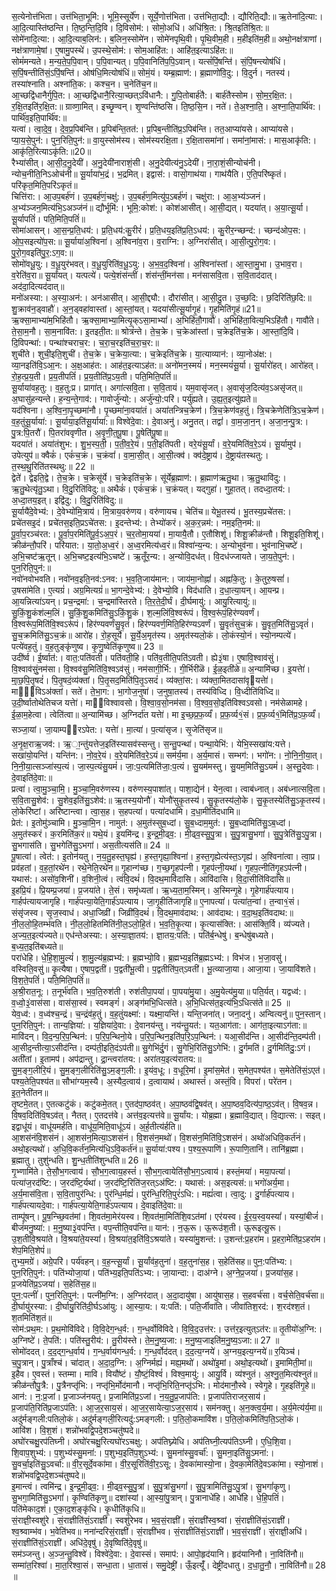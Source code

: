 

  
स॒त्येनोत्त॑भिता। उत्त॑भिता॒भूमि॑:। भूमि॒स्सूर्ये॑ण। सूर्ये॒णोत्त॑भिता। उत्त॑भिता॒द्यौ:। द्यौरिति॒द्यौ:॥ ऋ॒तेना॑दि॒त्या:। आ॒दि॒त्यास्ति॑ष्ठन्ति। ति॒ष्ठ॒न्ति॒दि॒वि। दि॒विसोम॑:। सोमो॒अधि॑। अधि॑श्रि॒त:। श्रि॒तइति॑श्रि॒त:॥  
सोमे॑नादि॒त्या:। आ॒दि॒त्याब॒लिन॑:। ब॒लिन॒स्सोमे॑न। सोमे॑नपृथि॒वी। पृ॒थि॒वीम॒ही। म॒हीइति॑म॒ही॥ अथो॒नक्ष॑त्राणां। नक्ष॑त्राणामे॒षां। ए॒षामु॒पस्थे॑। उ॒पस्थे॒सोम॑:। सोम॒आहि॑त:। आहि॑त॒इत्याऽहि॑त:॥  
सोमं॑मन्यते। म॒न्य॒ते॒प॒पि॒वान्। प॒पि॒वान्यत्। प॒पि॒वानिति॑प॒पि॒ऽवान्। यत्सं॑पिं॒षन्ति॑। सं॒पिं॒षन्त्योष॑धिं। स॒पिं॒षन्तीति॑सं॒ऽपिं॒षन्ति॑। ओष॑धि॒मित्योष॑धिं॥ सोमं॒यं। यम्ब्र॒ह्माण॑:। ब्र॒ह्माणो॑वि॒दु:। वि॒दुर्न। नतस्य॑। तस्या॑श्नाति। अश्ना॑ति॒क:। कश्च॒न। च॒नेति॑च॒न॥  
आ॒च्छद्वि॑धानैर्गुपि॒त:। आ॒च्छद्वि॑धानै॒रित्या॒च्छत्ऽवि॑धानै:। गु॒पि॒तोबार्ह॑तै:। बार्ह॑तैस्सोम। सो॒म॒र॒क्षि॒त:। र॒क्षि॒तइति॑र॒क्षि॒त:॥ ग्राव्णा॒मित्। इच्छृ॒ण्वन्। शृ॒ण्वन्ति॑ष्ठसि। ति॒ष्ठ॒सि॒न। नते॑। ते॒अ॒श्ना॒ति॒। अ॒श्ना॒ति॒पार्थि॑व:। पार्थि॑व॒इति॒पार्थि॑व:॥  
यत्वा॑। त्वा॒दे॒व॒। दे॒व॒प्र॒पिब॑न्ति। प्र॒पिब॑न्ति॒तत॑:। प्र॒पिब॒न्तीति॑प्र॒ऽपिब॑न्ति। तत॒आप्या॑यसे। आप्या॑यसे। प्या॒य॒से॒पुन॑:। पुन॒रिति॒पुन॑:॥ वा॒युस्सोम॑स्य। सोम॑स्यरक्षि॒ता। र॒क्षि॒तासमा॑नां। समा॑नां॒मास॑:। मास॒आकृ॑ति:। आकृ॑ति॒रित्याऽकृ॑ति:॥20॥  
रैभ्या॑सीत्। आ॒सी॒द॒नु॒देयी॑। अ॒नु॒देयी॑नाराशं॒सी। अ॒नु॒देयीत्य॑नु॒ऽदेयी॑। ना॒रा॒शं॒सीन्योच॑नी। न्योच॒नीति॒निऽओच॑नी॥ सू॒र्याया॑भ॒द्रं। भ॒द्रमित्। इद्वास॑:। वासो॒गाथ॑या। गाथ॑यैति। ए॒ति॒परि॑ष्कृतं। परि॑कृत॒मिति॒परि॑ऽकृतं॥  
चित्ति॑रा:। आ॒उप॒बर्ह॑णं। उ॒प॒बर्ह॑णं॒चक्षु॑:। उ॒प॒बर्ह॑ण॒मित्यु॑प॒ऽबर्ह॑णं। चक्षु॑रा:। आ॒अ॒भ्य॑ञ्जनं। अ॒भ्य॑ञ्जन॒मित्य॑भि॒ऽअञ्ज॑नं॥ द्यौर्भूमि॑:। भूमि॒:कोश॑:। कोश॑आसीत्। आ॒सी॒द्यत्। यदया॑त्। अ॒या॒त्सू॒र्या। सू॒र्यापतिं॑। पति॒मिति॒पतिं॑॥  
सोमा॑आसन्। आ॒स॒न्प्र॒ति॒धय॑:। प्र॒ति॒धय॑:कु॒रीरं॑। प्र॒ति॒धय॒इति॑प्र॒ति॒ऽधय॑:। कु॒रीर॒न्च्छन्द॑:। च्छन्द॑ओप॒स:। ओ॒प॒सइत्यो॑प॒स:॥ सू॒र्याया॑अ॒श्विना॑। अ॒श्विना॑व॒रा। व॒राग्नि:। अ॒ग्निरा॑सीत्। आ॒सी॒त्पु॒रो॒ग॒व:। पु॒रो॒ग॒वइति॑पु॒र॒:ऽग॒व:॥  
सोमो॑वधू॒यु:। व॒धू॒युर॑भवत्। व॒धू॒युरिति॑व॒धू॒ऽयु:। अ॒भ॒व॒द॒श्विना॑। अ॒श्विना॑स्तां। आ॒स्ता॒मु॒भा। उ॒भाव॒रा। व॒रेति॑व॒रा॥ सू॒र्यांयत्। यत्पत्ये॑। पत्ये॒शंस॑न्तीं। शंस॑न्तीं॒मन॑सा। मन॑सासवि॒ता। स॒वि॒ताद॑दात्। अद॑दा॒दित्यद॑दात्॥  
मनो॑अस्या:। अ॒स्या॒अन॑:। अन॑आसीत्। आ॒सी॒द्द्यौ:। दौरा॑सीत्। आ॒सी॒दु॒त। उ॒च्छ॒दि:। छ॒दिरिति॑छ॒दि:॥ शु॒क्राव॑न॒ड्वाहौ॑। अ॒न॒ड्वहा॑वास्तां। आ॒स्तां॒यत्। यदया॑सीत्सू॒र्यागृ॒हं। गृ॒हमिति॑गृ॒हं॥21॥  
ऋ॒क्सा॒माभ्या॑म॒भिहि॑तौ। ऋ॒क्सा॒माभ्या॒मित्यृ॒क्ऽसा॒माभ्यां॑। अ॒भिहि॑तौ॒गावौ॑। अ॒भिहि॑ता॒वित्य॒भिऽहि॑तौ। गावौ॑ते। ते॒सा॒म॒नौ। सा॒म॒नावि॑त:। इ॒तइती॒त:॥ श्रोत्रं॑न्ते। ते॒च॒क्रे। च॒क्रेआ॑स्तां। च॒क्रेइति॑च॒क्रे। आ॒स्तां॒दि॒वि। दि॒विपन्था॑:। पन्था॑श्चराच॒र:। च॒रा॒च॒रइति॑च॒रा॒च॒र:॥  
शुची॑ते। शुची॒इति॒शुची॑। ते॒च॒क्रे। च॒क्रेया॒त्या:। च॒क्रेइति॑च॒क्रे। या॒त्याव्यान॑:। व्या॒नोअ॑क्ष:। व्या॒नइति॑वि॒ऽआ॒न:। अ॒क्ष॒आह॑त:। आह॑त॒इत्याऽह॑त:॥ अनो॑मन॒स्मयं॑। मन॒स्मयं॑सू॒र्या। सू॒र्यारो॑हत्। आरो॑हत्। रो॒ह॒त्प्र॒य॒ती। प्र॒य॒तीपतिं॑। प्र॒य॒तीति॑प्र॒ऽय॒ती। पति॒मिति॒पतिं॑॥  
सू॒र्याया॑वह॒तु:। व॒ह॒तु:प्र। प्रागा॑त्। अगा॑त्सवि॒ता। स॒वि॒तायं। यम॒वासृ॑जत्। अ॒वासृ॑ज॒दित्य॑व॒ऽअसृ॑जत्॥ अ॒घासु॑हन्यन्ते। ह॒न्य॒न्ते॒गाव॑:। गावोर्जु॑न्यो:। अर्जु॑न्यो॒:परि॑। पर्यु॑ह्यते। उ॒ह्य॒त॒इत्यु॑ह्यते॥  
यद॑श्विना। अ॒श्वि॒ना॒पृ॒च्छमा॑नौ। पृ॒च्छमा॑ना॒वया॑तं। अया॑तन्त्रिच॒क्रेण॑। त्रि॒च॒क्रेण॑वह॒तुं। त्रि॒चक्रेणेति॑त्रि॒ऽच॒क्रेण॑। व॒ह॒तुंसू॒र्याया॑:। सू॒र्याया॒इति॑सू॒र्याया॑:॥ विश्वे॑दे॒वा:। दे॒वाअनु॑। अनु॒तत्। तद्वां॑। वा॒म॒जा॒न॒न्। अ॒जा॒न॒न्पु॒त्र:। पु॒त्र:पि॒तरौ॑। पि॒तरा॑ववृणीत। अ॒वृ॒णी॒त॒पू॒षा। पू॒षेति॑पू॒षा॥  
यदया॑तं। अया॑तंशुभ:। शु॒भ॒स्प॒ती॒। प॒ती॒व॒रे॒यं। प॒ती॒इति॑पती। वरे॒यंसू॒र्यां। व॒रे॒यमिति॑व॒रे॒ऽयं। सू॒र्यामुप॑। उपेत्युप॑॥ क्वैकं॑। एकं॑च॒क्रं। च॒क्रंवां॑। वा॒मा॒सी॒त्। आ॒सी॒त्क्व॑। क्व॑दे॒ष्ट्राय॑। दे॒ष्ट्राय॑तस्थतु:। त॒स्थ॒थु॒रिति॑तस्थथु:॥ 22 ॥  
द्वेते॑। द्वेइति॒द्वे। ते॒च॒क्रे। च॒क्रेसू॑र्ये। च॒क्रेइति॑च॒क्रे। सू॑र्येब्र॒ह्माण॑:। ब्र॒ह्माण॑ऋतु॒था। ऋ॒तु॒थावि॑दु:। ऋ॒तु॒थेत्यृ॑तु॒ऽथा। वि॒दु॒रिति॑विदु:॥ अथैकं॑। एकं॑च॒क्रं। च॒क्रंयत्। यद्गुहा॑। गुहा॒तत्। तदध्दा॒तय॑:। अ॒ध्दा॒तय॒इत्। इद्वि॑दु:। वि॒दु॒रिति॑विदु:॥  
सू॒र्यायै॑दे॒वेभ्य॑:। दे॒वेभ्यो॑मि॒त्राय॑। मि॒त्राय॒वरु॑णय। वरु॑णायच। चेति॑च॥ येभू॒तस्य॑। भू॒तस्य॒प्रचे॑तस:। प्रचे॑तसइ॒दं। प्रचे॑तस॒इति॒प्रऽचे॑तस:। इ॒दन्तेभ्य॑:। तेभ्यो॑करं। अ॒क॒र॒न्नम॑:। नम॒इति॒नम॑:॥  
पू॒र्वा॒प॒रञ्च॑रत:। पू॒र्वा॒प॒रमिति॑पू॒र्व॒ऽअ॒प॒रं। च॒र॒तोमा॒यया॑। मा॒यायै॒तौ। ए॒तौशिशू॑। शिशू॒क्रीळ॑न्तौ। शिशू॒इति॒शिशू॑। क्रीळ॑न्तौ॒परि॑। परि॑यात:। या॒तो॒अ॒ध्व॒रं। अ॒ध्व॒रमित्य॑ध्व॒रं॥ विश्वा॑न्य॒न्य:। अ॒न्योभुव॑ना। भुव॑नाभि॒चष्टे॑। अ॒भि॒चष्ट॑ऋ॒तून्। अ॒भि॒चष्ट॒इत्य॑भि॒ऽचष्टे॑। ऋ॒तूँर॒न्य:। अ॒न्योवि॒दध॑त्। वि॒दध॑ज्जायते। जा॒य॒ते॒पुन॑:। पुन॒रिति॒पुन॑:॥  
नवो॑नवोभवति। नवो॑नव॒इति॒नव॑:ऽनव:। भ॒व॒ति॒जाय॑मान:। जाय॑मा॒नोह्नां॑। अह्नां॑के॒तु:। के॒तुरु॒षसां॑। उ॒षसा॑मेति। ए॒त्यग्रं॑। अग्र॒मित्यग्रं॑॥ भा॒गन्दे॒वेभ्य॑:। दे॒वेभ्यो॒वि। विद॑धाति। द॒धा॒त्या॒यन्। आ॒यन्प्र। आ॒यन्नित्या॑ऽयन्। प्रच॒न्द्रमा॑:। च॒न्द्रमा॑स्तिरते। ति॒र॒ते॒दी॒र्घं। दी॒र्घमायु॑:। आयु॒रित्यायु॑:॥  
सु॒किं॒शु॒कंश॑ल्म॒लिं। सु॒किं॒शु॒कमिति॑सु॒ऽकिं॒शु॒कं। श॒ल्म॒लिंवि॒श्वरू॑पं। वि॒श्व॒रू॑पं॒हिर॑ण्यवर्णं। वि॒श्वरू॑प॒मिति॑वि॒श्वऽरू॑पं। हिर॑ण्यवर्णंसु॒वृतं॑। हिर॑ण्यवर्ण॒मिति॒हिर॑ण्यऽवर्णं। सु॒वृतं॑सुच॒क्रं। सु॒वृत॒मिति॑सु॒ऽवृतं॑। सु॒च॒क्रमिति॑सु॒ऽच॒क्रं॥ आरो॑ह। रो॒ह॒सूर्ये॑। सू॒र्ये॒अ॒मृत॑स्य। अ॒मृत॑स्यलो॒कं। लो॒कंस्यो॒नं। स्यो॒नम्पत्ये॑। पत्ये॑वह॒तुं। व॒ह॒तुङ्कृ॑णुष्व। कृ॒णु॒ष्वेति॑कृणुष्व॥ 23 ॥  
उदी॑र्ष्व। ई॒र्ष्वात॑:। वात॒:पति॑वती। पति॑वती॒हि। पति॑व॒तीति॒पति॑ऽवती। ह्ये३॒॑षा। ए॒षावि॒श्वाव॑सुं। वि॒श्वाव॑सुं॒नम॑सा। वि॒श्वव॑सु॒मिति॑वि॒श्वऽव॑सुं। नम॑सागी॒र्भि:। गी॒र्भिरी॑ळॆ। ई॒ळ॒इती॑ळे॥ अ॒न्यामि॑च्छ। इ॒यत्तेा॑। मा्॒छ॒पि॒तृ॒षदं॑। पि॒तृ॒षदं॒व्य॑क्तां। पि॒तृ॒सद॒मिति॑पि॒तृ॒ऽसदं॑। व्य॑क्तां॒स:। व्य॑क्ता॒मितदासा॑वृयत्तेा॑। माि॒विऽअ॑क्तां। सते॑। ते॒भा॒ग:। भा॒गोज॒नुषा॑। ज॒नुषा॒तस्य॑। तस्य॑विध्दि। वि॒ध्दीति॑विध्दि॥  
उ॒दी॒र्ष्वातोथेतिचज यत्तेा॑। मा॑विश्वावसो। वि॒श्वा॒व॒सो॒नम॑सा। वि॒श्व॒व॒सो॒इति॑विश्वऽवसो। नम॑सेळामहे। ई॒ळा॒म॒हेत्वा। त्वेति॑त्वा॥ अ॒न्यामि॑च्छ। अ॒ग्निर्दा॑त यत्तेा॑। मा इ॒च्छ॒प्र॒फ॒र्व्यं॑। प्र॒फ॒र्व्य१॒॑सं। प्र॒फ॒र्व्य१॒॑मिति॑प्र॒ऽफ॒र्व्यं॑। सञ्जा॒यां। जा॒याम्प॒रऽपेत:। यत्तेा॑। मा॒त्या॑। प॒त्या॑सृज। सृ॒जेति॑सृज॥  
अ॒नृ॒क्ष॒राऋ॒जव॑:। ऋ॒ा॒न्तु॑यत्तेज॒इति॑स्यासव॑स्सन्तु। स॒न्तु॒पन्था॑। पन्था॒येभि॑:। येभि॒स्सखा॑य:यत्ते। सखा॑यो॒यन्ति॑। यन्ति॑न:। नो॒व॒रे॒यं। व॒रे॒यमिति॑व॒रे॒ऽयं॥ सम॑र्य॒मा। अ॒र्य॒मासं। सम्भग॑:। भगो॑न:। नो॒नि॒नी॒या॒त्। नि॒नी॒या॒त्सञ्जा॑स्प॒त्यं। जा॒स्प॒त्यंसु॒यमं॑। जा॒:प॒त्यमिति॑जा॒:प॒त्यं। सु॒यम॑मस्तु। सु॒यम॒मिति॑सु॒ऽयमं॑। अ॒स्तु॒देवाः। दे॒वाइति॑दे॒वा:॥  
प्रत्वा॑। त्वा॒मु॒ञ्चा॒मि॒। मु॒ञ्चा॒मि॒वरु॑णस्य। वरु॑णस्य॒पाशा॑त्। पाशा॒द्येन॑। येन॒त्वा। त्वाब॑ध्नात्। अब॑ध्नात्सवि॒ता। स॒वि॒तासु॒शेव॑:। सु॒शेव॒इति॑सु॒ऽशेव॑:॥ ऋ॒तस्य॒योनौ॑। योनौ॑सुकृ॒तस्य॑। सु॒कृ॒तस्य॑लो॒के। सु॒कृ॒तस्येति॑सु॒ऽकृ॒तस्य॑। लो॒केरि॑ष्टां। अरि॑ष्टान्त्वा। त्वा॒स॒ह। स॒हपत्या॑। पत्या॑दधामि। द॒धा॒मीति॑दधामि॥  
प्रेत॑:। इ॒तोमु॑ञ्चामि। मु॒ञ्चा॒मि॒न। नामुत॑:। अ॒मुत॑स्सुब॒ध्दां। सु॒ब॒ध्दाम॒मुत॑:। सु॒ब॒ध्दामिति॑सु॒ऽब॒ध्दां। अ॒मुत॑स्करं। क॒रमिति॑क॒रं॥ यथे॒यं। इ॒यमि॑न्द्र। इ॒न्द्र॒मी॒ढ्व॒:। मी॒ढ्व॒स्सु॒पु॒त्रा। सु॒पु॒त्रासु॒भगा॑। सु॒पु॒त्रेति॑सु॒ऽपु॒त्रा। सु॒भगास॑ति। सु॒भगेति॑सु॒ऽभगा॑। अस॒तीत्यस॑ति॥ 24 ॥  
पू॒षात्वा॑। त्वेत॑:। इ॒तोन॑यतु। न॒य॒तु॒हस्त॒घृह्य॑। ह॒स्त॒गृह्या॒श्विना॑। ह॒स्त॒गृह्येत्य॑स्त॒ऽगृह्य॑। अ॒श्विना॑त्वा। त्वा॒प्र। प्रव॑हतां। व॒ह॒तां॒रथे॑न। रथे॒नेति॒रथे॑न॥ गृ॒हान्ग॑च्छ। ग॒च्छ॒गृ॒हप॑त्नी। गृ॒हप॑त्नी॒यथा॑। गृ॒हप॒त्नीति॑गृ॒हऽप॑त्नी। यथास॑:। असो॑व॒शिनी॑। व॒शिनी॒त्वं। त्वंवि॒दथं॑। वि॒दथ॒मावि॑दासि। आवि॑दासि। वि॒दा॒सीति॑विदासि॥  
इ॒हप्रि॒यं। प्रि॒यम्प्र॒जया॑। प्र॒जया॑ते। ते॒सं। समृ॑ध्यतां। ऋ॒ध्य॒ता॒म॒स्मिन्। अ॒स्मिन्गृ॒हे। गृ॒हेगार्ह॑पत्याय। गार्हप॑त्यायजागृहि। गार्ह॑पत्या॒येति॒गार्ह॑ऽपत्याय। जा॒गृ॒हीति॑जागृहि॥ ए॒नापत्या॑। पत्या॑त॒न्वा॑। त॒न्वा१॒॑सं। संसृ॑जस्व। सृ॒ज॒स्वाध॑। अधा॒जिव्री॑। जिव्री॑वि॒दथं॑। वि॒दथ॒माव॑दाथ:। आव॑दाथ:। व॒दा॒थ॒इति॑वदाथ:॥  
नी॒ल॒लो॒हि॒तम्भ॑वति। नी॒ल॒लो॒हितमिति॑नी॒ल॒ऽलो॒हि॒तं। भ॒व॒ति॒कृ॒त्या। कृ॒त्यास॑क्ति:। आस॑क्ति॒र्वि। व्य॑ज्यते। अ॒ज्य॒त॒इत्य॑ज्यते॥ एध॑न्तेअस्या:। अ॒स्या॒ज्ञा॒तय॑:। ज्ञा॒तय॒:पति॑:। पति॑र्ब॒न्धेषु॑। ब॒न्धेषु॑बध्यते। ब॒ध्य॒त॒इति॑बध्यते॥  
परा॑धेहि। धे॒हि॒शा॒मु॒ल्यं॑। शा॒मु॒ल्य॑ब्र॒ह्मभ्य॑:। ब्र॒ह्मभ्यो॒वि। ब्र॒ह्मभ्य॒इति॑ब्र॒ह्मऽभ्य॑:। विभ॑ज। भ॒जा॒वसु॑। वस्विति॒वसु॑॥ कृ॒त्यैषा। ए॒षाप॒द्वती॑। प॒द्वती॑भू॒त्वी। प॒द्वतीति॑प॒त्ऽवती॑। भू॒त्व्याजा॒या। आजा॒या। जा॒यावि॑शते। वि॒श॒ते॒पतिं॑। पति॒मिति॒पतिं॑॥  
अ॒श्री॒रात॒नू:। त॒नूर्भ॑वति। भ॒व॒ति॒रुश॑ती। रुश॑तीपा॒पया॑। पा॒पया॑मु॒या। अ॒मु॒येत्य॑मु॒या॥ पति॒र्यत्। यद्वध्व॑:। व॒ध्वो॒३॒॑वास॑सा। वास॑सा॒स्वं। स्वमङ्गं॑। अङ्ग॑मभि॒धित्स॑ते। अ॒भि॒धित्स॑त॒इत्य॑भि॒ऽधित्स॑ते॥ 25 ॥  
येव॒ध्व॑:। व॒ध्व॑श्च॒न्द्रं। च॒न्द्रंव॑ह॒तुं। व॒ह॒तुंयक्ष्मा॑:। यक्ष्मा॒यन्ति॑। यन्ति॒जना॑त्। जना॒दनु॑। अन्वित्यनु॑॥ पुन॒स्तान्। पुन॒रिति॒पुन॑:। तान्य॒ज्ञिया॑:। य॒ज्ञिया॑दे॒वा:। दे॒वानय॑न्तु। नय॑न्तु॒यत॑:। यत॒आग॑ता:। आग॑ता॒इत्याऽग॑ता:॥  
मावि॑दन्। वि॒द॒न्प॒रि॒प॒न्थिन॑:। प॒रि॒प॒न्थिनो॒ये। प॒रि॒प॒न्थिन॒इति॑प॒रि॒ऽप॒न्थिन॑:। यआ॒सीद॑न्ति। आ॒सीद॑न्ति॒दम्प॑ती। आ॒सीद॒न्तीत्या॒ऽसीद॑न्ति। दम्प॑ती॒इति॒दंऽप॑ती॥ सु॒गेभि॑र्दु॒गं। सु॒गेभि॒रिति॑सु॒ऽगेभि॑:। दु॒र्गमति॑। दु॒र्गमिति॑दु॒:ऽगं। अती॑तां। इ॒तामप॑। अप॑द्रान्तु। द्रा॒न्त्वरा॑तय:। अरा॑तय॒इत्य॑रातय:॥  
सु॒म॒ङ्ग॒लीरि॒यं। सु॒म॒ङ्ग॒लीरिति॑सु॒ऽम॒ङ्ग॒ली:। इ॒यंव॒धू:। व॒धूरि॒मां। इ॒मांस॒मेत॑। स॒मेत॒पश्य॑त। स॒मेतेति॑सं॒ऽएत॑। पश्य॒तेति॒पश्य॑त॥ सौभा॑ग्यम॒स्यै। अ॒स्यैद॒त्वाय॑। द॒त्वायाथ॑। अथास्तं॑। अस्तं॒वि। विपरा॑। परे॑तन। इ॒त॒नेती॑तन॥  
तृ॒ष्टमे॒तत्। ए॒तत्कटु॑कं। कटु॑कमे॒तत्। ए॒तद॑पा॒ष्ठव॑त्। अ॒पा॒ष्ठव॑द्वि॒षव॑त्। अ॒पा॒ष्ठव॒दित्य॑पा॒ष्ठ॒ऽव॑त्। वि॒षव॒न्न। वि॒षव॒दिति॑वि॒षऽव॑त्। नैतत्। ए॒तदत्त॑वे। अत्त॑व॒इत्यत्त॑वे॥ सू॒र्यांय:। योब्र॒ह्मा। ब्र॒ह्मावि॒द्यात्। वि॒द्यात्स:। सइत्। इद्वाधू॑यं। वाधू॑यमर्हति। वाधू॑य॒मिति॒वाधू॑ऽयं। अ॒र्ह॒तीत्य॑र्हति॥  
आ॒शस॑नंवि॒शस॑नं। आ॒शस॑न॒मित्या॒ऽशस॑नं। वि॒शस॑न॒मथो॑। वि॒शस॑न॒मिति॑वि॒ऽशस॑नं। अथो॑अधिवि॒कर्त॑नं। अथो॒इत्यथो॑। अ॒धि॒वि॒कर्त॑न॒मित्य॑धि॒ऽवि॒कर्त॑नं॥ सू॒र्याया॑:पश्य। प॒श्य॒रू॒पाणि॑। रू॒पाणि॒तानि॑। तानि॑ब्र॒ह्मा। ब्र॒ह्मातु। तुशु॑न्धति। शु॒न्ध॒तीति॑शुन्धति॥ 26 ॥  
गृ॒भ्णामि॑ते। ते॒सौ॒भ॒गत्वाय॑। सौ॒भ॒ग॒त्वाय॒हस्तं॑। सौ॒भ॒ग॒त्वायेति॑सौ॒भ॒ग॒ऽत्वाय॑। हस्तं॒मया॑। मया॒पत्या॑। पत्या॑ज॒रद॑ष्टि:। ज॒रद॑ष्टि॒र्यथा॑। ज॒रद॑ष्टि॒रिति॑ज॒रत्ऽअ॑ष्टि:। यथास॑:। अस॒इत्यस॑:॥ भगो॑अर्य॒मा। अ॒र्य॒मास॑वि॒ता। स॒वि॒तापुर॑न्धि:। पुर॑न्धि॒र्मह्यं॑। पुर॑न्धि॒रिति॒पुरं॑ऽधि:। मह्यं॑त्वा। त्वा॒दु:। दु॒र्गार्ह॑पत्याय। गार्ह॑पत्यायदे॒वा:। गार्ह॑पत्या॒येति॒गार्ह॑ऽपत्याय। दे॒वाइति॑दे॒वा:॥  
ताम्पू॑षन्। पू॒ष॒न्च्छि॒वत॑मां। शि॒वत॑मा॒मेर॑यस्व। शि॒वत॑मा॒मिति॑शि॒वऽत॑मां। एर॑यस्व। ई॒र॒य॒स्व॒यस्यां॑। यस्यां॒बीजं॑। बीजं॑मनु॒ष्या॑:। म॒नु॒ष्या३॒॑वप॑न्ति। वप॒न्तीति॒वप॑न्ति॥ यान॑:। न॒ऊ॒रू। ऊ॒रूउ॑श॒ती। ऊ॒रूइत्यू॒रू। उ॒श॒तीवि॒श्रया॑ते। वि॒श्रया॑ते॒यस्यां॑। वि॒श्रया॑त॒इति॑वि॒ऽश्रया॑ते। यस्या॑मु॒शन्त॑:। उ॒शन्त॑:प्र॒हरा॑म। प्र॒हरा॒मेति॑प्र॒ऽहरा॑म। शेप॒मिति॒शेपं॑॥  
तुभ्य॒मग्रे॑। अग्रे॒परि॑। पर्य॑वहन्। व॒ह॒न्त्सू॒र्यां। सू॒र्यांव॑ह॒तुना॑। व॒ह॒तुना॑स॒ह। स॒हेति॑सह॥ पुन॒:पति॑भ्य:। पुन॒रिति॒पुन॑:। पति॑भ्योजा॒यां। पति॑भ्य॒इति॒पति॑ऽभ्य:। जा॒यान्दा:। दाअ॑ग्ने। अ॒ग्ने॒प्र॒जया॑। प्र॒जया॑स॒ह। प्र॒जयेति॑प्र॒ऽजया॑। स॒हेति॑स॒ह॥  
पुन॒:पत्नीं॑। पुन॒रिति॒पुन॑:। पत्नी॑म॒ग्नि:। अ॒ग्निर॑दात्। अ॒दा॒दायु॑षा। आयु॑षास॒ह। स॒हवर्च॑सा। वर्च॒सेति॒वर्च॑सा॥ दी॒र्घायु॑रस्या:। दी॒र्घायु॒रिति॑दी॒र्घऽआ॑यु:। आ॒स्या॒य:। य:पति॑:। पति॒र्जीवा॑ति। जीवा॑तिश॒रद॑:। श॒रद॑श्श॒तं। श॒तमिति॑श॒तं॥  
सोम॑:प्रथ॒म:। प्र॒थ॒मोवि॑विदे। वि॒वि॒देग॒न्ध॒र्व:। ग॒न्ध॒र्वोवि॑विदे। वि॒वि॒द॒उत्त॑र:। उत्त॑र॒इत्युत्ऽत॑र:॥ तृ॒तीयो॑अ॒ग्नि:। अ॒ग्निष्टे॑। ते॒पति॑:। पति॑स्तु॒रीय॑:। तु॒रीय॑स्ते। ते॒म॒नु॒ष्य॒जा:। म॒नु॒ष्य॒जाइति॑म॒नु॒ष्य॒ऽजा:॥ 27 ॥  
सोमो॑ददत्। द॒द॒द्ग॒न्ध॒र्वाय॑। ग॒न्ध॒र्वाय॑गन्ध॒र्व:। ग॒न्ध॒र्वोद॑दत्। द॒द॒त्य॒ग्नये॑। अ॒ग्नय॒इत्य॒ग्नये॑॥ र॒यिञ्च॑। च॒पु॒त्रान्। पु॒त्राँश्च॑। चा॑दात्। अ॒दा॒द॒ग्नि:। अ॒ग्निर्मह्यं॑। मह्य॒मथो॑। अथो॑इ॒मां। अथो॒इत्यथो॑। इ॒मामिती॒मां॥  
इ॒हैव। ए॒वस्तं। स्तम्मा। मावि। वियौ॑ष्टं। यौ॒ष्टं॒विश्वं॑। विश्व॒मायु॑:। आयु॒र्वि। व्य॑श्नुतं। अ॒श्नु॒त॒मित्य॑श्नुतं॥ क्रीळ॑न्तौपु॒त्रै:। पु॒त्रैनप्तृ॑भि:। नप्तृ॑भि॒र्मोद॑मानौ। नप्तृ॑भि॒रिति॒नप्तृ॑ऽभि:। मोद॑मानौ॒स्वे। स्वेगृ॒हे। गृ॒हइति॑गृ॒हे॥  
आन॑:। न॒:प्र॒जां। प्र॒जाञ्ज॑नयतु। प्र॒जामिति॑प्र॒ऽजां। न॒य॒तु॒प्र॒जाप॑ति:। प्र॒जाप॑तिराजर॒साय॑। प्र॒जाप॑ति॒रिति॑प्र॒जाऽप॑ति:। आ॒ज॒र॒साय॒सं। आ॒ज॒र॒सायेत्या॒ऽज॒र॒साय॑। सम॑नक्तु। अ॒न॒क्त्व॒र्य॒मा। अ॒र्य॒मेत्य॑र्य॒मा॥ अदु॑र्मङ्गली:पतिलो॒कं। अदु॑र्मङ्गली॒रित्यदु॑:ऽमङ्गली:। प॒ति॒लो॒कमावि॑श। प॒ति॒लो॒कमिति॑प॒ति॒ऽलो॒कं। आवि॑श। वि॒श॒शं। शन्नो॑भवद्वि॒पदे॒शञ्चतु॑ष्पदे॥  
अघो॑रचक्षु॒रप॑तिघ्नी। अघो॑रचक्षु॒रित्यघो॑रऽचक्षु:। अप॑तिघ्न्येधि। अप॑तिघ्नी॒त्यप॑तिऽघ्नी। ए॒धि॒शि॒वा। शि॒वाप॒शुभ्य॑:। प॒शुभ्य॑स्सु॒मना॑:। प॒शुभ्य॒इति॑प॒शुऽभ्य॑:। सु॒मना॑स्सु॒वर्चा॑:। सु॒मना॒इति॑सु॒ऽमना॑:। सु॒वर्चा॒इति॑सु॒ऽवर्चा॑:॥ वी॒र॒सूर्दे॒वका॑मा। वी॒र॒सूरिति॑वी॒र॒ऽसू:। दे॒वका॑मास्यो॒ना। दे॒वका॒मेति॑दे॒वऽका॑मा। स्यो॒नाशं। शन्नो॑भवद्वि॒पदे॒शञ्च॑तुष्पदे॥  
इ॒मान्त्वं। त्वमि॑न्द्र। इ॒न्द्र॒मी॒ढ्व॒:। मी॒ढ्व॒स्सु॒पु॒त्रां। सु॒पु॒त्रांसु॒भगां॑। सु॒पु॒त्रामिति॑सु॒ऽपु॒त्रां। सु॒भगां॑कृणु। सु॒भगा॒मिति॑सु॒ऽभगां॑। कृ॒ण्विति॑कृणु॥ दशा॑स्यां। आ॒स्यां॒पु॒त्रान्। पु॒त्रानाधे॑हि। आधे॑हि। धे॒हि॒पतिं॑। पति॑मेकाद॒शं। ए॒का॒द॒शङ्कृ॑धि। कृ॒धीति॑कृ॒धि॥  
सं॒राज्ञी॒स्वशु॑रे। सं॒राज्ञीति॑सं॒ऽराज्ञी॑। स्वशु॑रेभव। भ॒व॒सं॒राज्ञी॑। सं॒राज्ञी॑स्व॒श्र्वां। सं॒राज्ञीति॑सं॒ऽराज्ञी॑। श्व॒श्र्वाम्भ॑व। भ॒वेति॑भव॥ नना॑न्दरिसं॒राज्ञी॑। सं॒राज्ञी॑भव। सं॒राज्ञीति॑सं॒ऽराज्ञी॑। भ॒व॒सं॒राज्ञी॑। सं॒राज्ञी॒अधि॑। सं॒राज्ञीति॑सं॒ऽराज्ञी॑। अधि॑दे॒वृषु॑। दे॒वृष्विति॑दे॒वृषु॑॥  
सम॑ञ्जन्तु। अ॒ञ्ज॒न्तु॒विश्वे॑। विश्वे॑दे॒वा:। दे॒वास्सं। समाप॑:। आपो॒हृद॑यानि। हृद॑यानिनौ। ना॒विति॑नौ॥ सम्मा॑त॒रिश्वा॑। मा॒त॒रिश्वा॒सं। सन्धा॒ता। धा॒तासं। समु॒देष्ट्री॑। ऊँ॒इत्यूँ॑। देष्ट्री॑दधातु। द॒धा॒तु॒नौ॒। ना॒विति॑नौ॥ 28 ॥  
